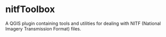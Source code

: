 # nitfToolbox
A QGIS plugin containing tools and utilities for dealing with NITF (National Imagery Transmission Format) files.
